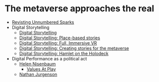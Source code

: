 # The metaverse approaches the real

* [Revisting Unnumbered Sparks](https://publishing-project.rivendellweb.net/revisiting-unnumbered-sparks/)
* Digital Storytelling
  * [Digital Storytelling](https://publishing-project.rivendellweb.net/digital-storytelling/)
  * [Digital Storytelling: Place-based stories](https://publishing-project.rivendellweb.net/digital-storytelling-place-based-stories/)
  * [Digital Storytelling: Full, Immersive VR](https://publishing-project.rivendellweb.net/digital-storytelling-full-immersive-vr/)
  * [Digital Storytelling: Creating stories for the metaverse](https://publishing-project.rivendellweb.net/digital-storytelling-creating-stories-for-the-metaverse/)
  * [Digital Storytelling: Hamlet on the Holodeck](https://publishing-project.rivendellweb.net/digital-storytelling-hamlet-on-the-holodeck/)
* Digital Performance as a political act
  * [Helen Nisenbaum](https://nissenbaum.tech.cornell.edu/)
    * [Values At Play](https://www.valuesatplay.org/research-resources)
  * [Nathan Jurgenson](https://nathanjurgenson.wordpress.com/page/2/)
